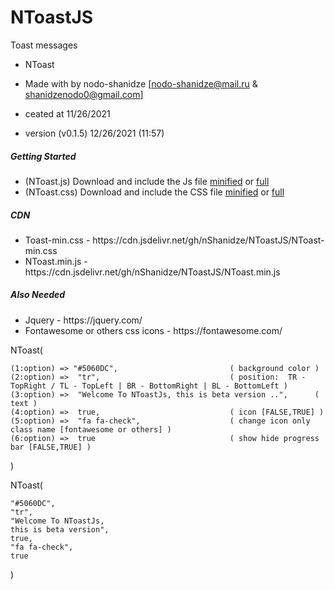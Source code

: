 # NToastJS
Toast messages
 
* NToast
* Made with by nodo-shanidze [nodo-shanidze@mail.ru & shanidzenodo0@gmail.com]
 
* ceated at 11/26/2021
* version (v0.1.5)  12/26/2021 (11:57)

<h5 class='mt-5'>Getting Started</h5>
<ul class='mt-2'>
<li>(NToast.js) Download and include the Js file <a href="NToast.min.js" download class='ms-1 me-1 fs-6'>minified</a> or <a href="NToast.js" class='ms-1 me-1 fs-6' download>full</a></li>
<li>(NToast.css) Download and include the CSS file <a href="NToast-min.css" class='ms-1 me-1 fs-6' download>minified</a> or <a href="NToast.css" class='ms-1 me-1 fs-6' download>full</a></li>
</ul>

<h5 class='mt-5'>CDN</h5>

<ul>
 <li>Toast-min.css - https://cdn.jsdelivr.net/gh/nShanidze/NToastJS/NToast-min.css</li>
 <li>NToast.min.js - https://cdn.jsdelivr.net/gh/nShanidze/NToastJS/NToast.min.js</li>
</ul>
 
 <h5 class='mt-5'>Also Needed</h5>

<ul>
 <li>Jquery - https://jquery.com/</li>
 <li>Fontawesome or others css icons - https://fontawesome.com/</li>
</ul>
 
 
 NToast(
 
    (1:option) => "#5060DC",                         ( background color )
    (2:option) =>  "tr",                             ( position:  TR - TopRight / TL - TopLeft | BR - BottomRight | BL - BottomLeft )
    (3:option) =>  "Welcome To NToastJs, this is beta version ..",      ( text )
    (4:option) =>  true,                             ( icon [FALSE,TRUE] )
    (5:option) =>  "fa fa-check",                    ( change icon only class name [fontawesome or others] )
    (6:option) =>  true                              ( show hide progress bar [FALSE,TRUE] )
    
)
 
 
 

NToast( 

    "#5060DC", 
    "tr", 
    "Welcome To NToastJs,
    this is beta version",
    true, 
    "fa fa-check",
    true

)

 
